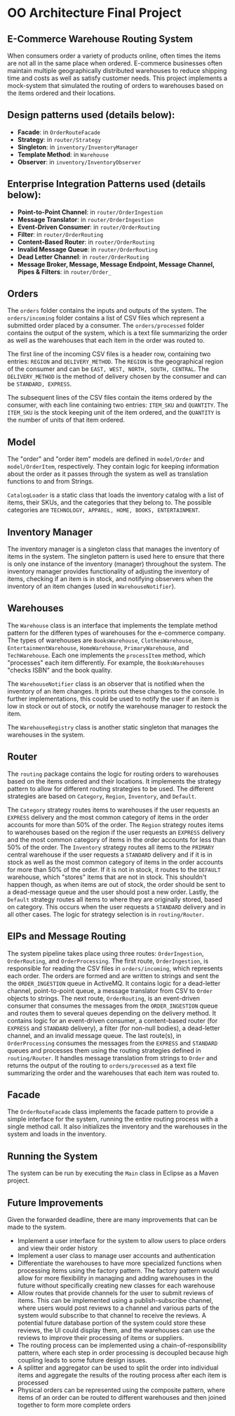 # OO Architecture Final Project

## E-Commerce Warehouse Routing System

When consumers order a variety of products online, often times the items are not all in the same place when ordered. E-commerce businesses often maintain multiple geographically distributed warehouses to reduce shipping time and costs as well as satisfy customer needs. This project implements a mock-system that simulated the routing of orders to warehouses based on the items ordered and their locations.

## Design patterns used (details below):
- **Facade**: in `OrderRouteFacade`
- **Strategy**: in `router/Strategy`
- **Singleton**: in `inventory/InventoryManager`
- **Template Method**: in `Warehouse`
- **Observer**: in `inventory/InventoryObserver`

## Enterprise Integration Patterns used (details below):
- **Point-to-Point Channel**: in `router/OrderIngestion`
- **Message Translator**: in `router/OrderIngestion`
- **Event-Driven Consumer**: in `router/OrderRouting`
- **Filter**: in `router/OrderRouting`
- **Content-Based Router**: in `router/OrderRouting`
- **Invalid Message Queue**: in `router/OrderRouting`
- **Dead Letter Channel**: in `router/OrderRouting`
- **Message Broker, Message, Message Endpoint, Message Channel, Pipes & Filters**: in `router/Order_`


## Orders
The `orders` folder contains the inputs and outputs of the system. The `orders/incoming` folder contains a list of CSV files which represent a submitted order placed by a consumer. The `orders/processed` folder contains the output of the system, which is a text file summarizing the order as well as the warehouses that each item in the order was routed to.

The first line of the incoming CSV files is a header row, containing two entries: `REGION` and `DELIVERY_METHOD`. The `REGION` is the geographical region of the consumer and can be `EAST, WEST, NORTH, SOUTH, CENTRAL`. The `DELIVERY_METHOD` is the method of delivery chosen by the consumer and can be `STANDARD, EXPRESS`.

The subsequent lines of the CSV files contain the items ordered by the consumer, with each line containing two entries: `ITEM_SKU` and `QUANTITY`. The `ITEM_SKU` is the stock keeping unit of the item ordered, and the `QUANTITY` is the number of units of that item ordered.

## Model
The "order" and "order item" models are defined in `model/Order` and `model/OrderItem`, respectively. They contain logic for keeping information about the order as it passes through the system as well as translation functions to and from Strings. 

`CatalogLoader` is a static class that loads the inventory catalog with a list of items, their SKUs, and the categories that they belong to. The possible categories are `TECHNOLOGY, APPAREL, HOME, BOOKS, ENTERTAINMENT`. 

## Inventory Manager
The inventory manager is a singleton class that manages the inventory of items in the system. The singleton pattern is used here to ensure that there is only one instance of the inventory (manager) throughout the system. The inventory manager provides functionality of adjusting the inventory of items, checking if an item is in stock, and notifying observers when the inventory of an item changes (used in `WarehouseNotifier`).

## Warehouses
The `Warehouse` class is an interface that implements the template method pattern for the differen types of warehouses for the e-commerce company. The types of warehouses are `BooksWarehouse`, `ClothesWarehouse`, `EntertainmentWarehouse`, `HomeWarehouse`, `PrimaryWarehouse`, and `TechWarehouse`. Each one implements the `processItem` method, which "processes" each item differently. For example, the `BooksWarehouses` "checks ISBN" and the book quality. 

The `WarehouseNotifier` class is an observer that is notified when the inventory of an item changes. It prints out these changes to the console. In further implementations, this could be used to notify the user if an item is low in stock or out of stock, or notify the warehouse manager to restock the item.

The `WarehouseRegistry` class is another static singleton that manages the warehouses in the system.

## Router
The `routing` package contains the logic for routing orders to warehouses based on the items ordered and their locations. It implements the strategy pattern to allow for different routing strategies to be used. The different strategies are based on `Category`, `Region`, `Inventory`, and `Default`. 

The `Category` strategy routes items to warehouses if the user requests an `EXPRESS` delivery and the most common category of items in the order accounts for more than 50% of the order. The `Region` strategy routes items to warehouses based on the region if the user requests an `EXPRESS` delivery and the most common category of items in the order accounts for less than 50% of the order. The `Inventory` strategy routes all items to the `PRIMARY` central warehouse if the user requests a `STANDARD` delivery and if it is in stock as well as the most common category of items in the order accounts for more than 50% of the order. If it is not in stock, it routes to the `DEFAULT` warehouse, which "stores" items that are not in stock. This shouldn't happen though, as when items are out of stock, the order should be sent to a dead-message queue and the user should post a new order. Lastly, the `Default` strategy routes all items to where they are originally stored, based on category. This occurs when the user requests a `STANDARD` delivery and in all other cases.  The logic for strategy selection is in `routing/Router`.

## EIPs and Message Routing
The system pipeline takes place using three routes: `OrderIngestion`, `OrderRouting`, and `OrderProcessing`. The first route, `OrderIngestion`, is responsible for reading the CSV files in `orders/incoming`, which represents each order. The orders are formed and are written to strings and sent the the `ORDER_INGESTION` queue in ActiveMQ. It contains logic for a dead-letter channel, point-to-point queue, a message translator from CSV to `Order` objects to strings. The next route, `OrderRouting`, is an event-driven consumer that consumes the messages from the `ORDER_INGESTION` queue and routes them to several queues depending on the delivery method. It contains logic for an event-driven consumer, a content-based router (for `EXPRESS` and `STANDARD` delivery), a filter (for non-null bodies), a dead-letter channel, and an invalid message queue. The last route(s), in `OrderProcessing` consumes the messages from the `EXPRESS` and `STANDARD` queues and processes them using the routing strategies defined in `routing/Router`. It handles message translation from strings to `Order` and returns the output of the routing to `orders/processed` as a text file summarizing the order and the warehouses that each item was routed to. 

## Facade
The `OrderRouteFacade` class implements the facade pattern to provide a simple interface for the system, running the entire routing process with a single method call. It also initializes the inventory and the warehouses in the system and loads in the inventory. 

## Running the System
The system can be run by executing the `Main` class in Eclipse as a Maven project. 

## Future Improvements
Given the forwarded deadline, there are many improvements that can be made to the system.
- Implement a user interface for the system to allow users to place orders and view their order history
- Implement a user class to manage user accounts and authentication
- Differentiate the warehouses to have more specialized functions when processing items using the factory pattern. The factory pattern would allow for more flexibility in managing and adding warehouses in the future without specifically creating new classes for each warehouse
- Allow routes that provide channels for the user to submit reviews of items. This can be implemented using a publish-subscribe channel, where users would post reviews to a channel and various parts of the system would subscribe to that channel to receive the reviews. A potential future database portion of the system could store these reviews, the UI could display them, and the warehouses can use the reviews to improve their processing of items or suppliers. 
- The routing process can be implemented using a chain-of-responsibility pattern, where each step in order processing is decoupled because high coupling leads to some future design issues.
- A splitter and aggregator can be used to split the order into individual items and aggregate the results of the routing process after each item is processed
- Physical orders can be represented using the composite pattern, where items of an order can be routed to different warehouses and then joined together to form more complete orders